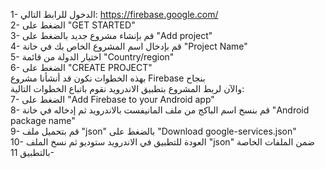 1- الدخول للرابط التالي: https://firebase.google.com/ </br>
2- الضغط على "GET STARTED" </br>
3- قم بإنشاء مشروع جديد بالضغط على "Add project" </br>
4- قم بإدخال اسم المشروع الخاص بك في خانة "Project Name" </br>
5- اختيار الدولة من قائمة "Country/region" </br>
6- الضغط على "CREATE PROJECT" </br>
بهذه الخطوات نكون قد أنشأنا مشروع Firebase بنجاح</br>
والآن لربط المشروع بتطبيق الاندرويد نقوم باتباع الخطوات التالية: </br>
7- الضغط على "Add Firebase to your Android app" </br>
8- قم بنسخ اسم الباكج من ملف المانيفست بالاندرويد ثم إدخاله في خانة "Android package name" </br>
9- قم بتحميل ملف "json" بالضغط على "Download google-services.json" </br>
10- العودة للتطبيق في الاندرويد ستوديو ثم نسخ الملف "json" ضمن الملفات الخاصة بالتطبيق
11- 




